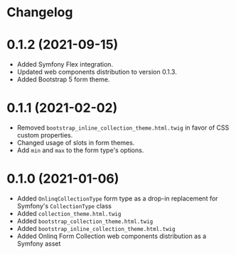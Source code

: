 # Changelog

# 0.1.2 (2021-09-15)

* Added Symfony Flex integration.
* Updated web components distribution to version 0.1.3.
* Added Bootstrap 5 form theme.

# 0.1.1 (2021-02-02)

* Removed `bootstrap_inline_collection_theme.html.twig` in favor of CSS custom
  properties.
* Changed usage of slots in form themes.
* Add `min` and `max` to the form type's options.

# 0.1.0 (2021-01-06)

* Added `OnlinqCollectionType` form type as a drop-in replacement for Symfony's
  `CollectionType` class
* Added `collection_theme.html.twig`
* Added `bootstrap_collection_theme.html.twig`
* Added `bootstrap_inline_collection_theme.html.twig`
* Added Onlinq Form Collection web components distribution as a Symfony asset
